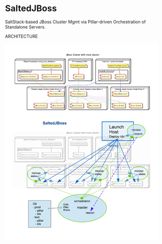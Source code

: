 # SaltedJBoss
SaltStack-based JBoss Cluster Mgmt via Pillar-driven Orchestration of Standalone Servers.

ARCHITECTURE

![](Untitled.1.png?raw=true)
